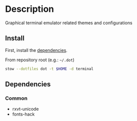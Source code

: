 <!-- vim: set colorcolumn=80: -->

# Description

Graphical terminal emulator related themes and configurations

## Install

First, install the [dependencies](#dependencies).

From repository root (e.g.: `~/.dot`)

```bash
stow --dotfiles dot -t $HOME -d terminal
```

## Dependencies

### Common

- rxvt-unicode
- fonts-hack

